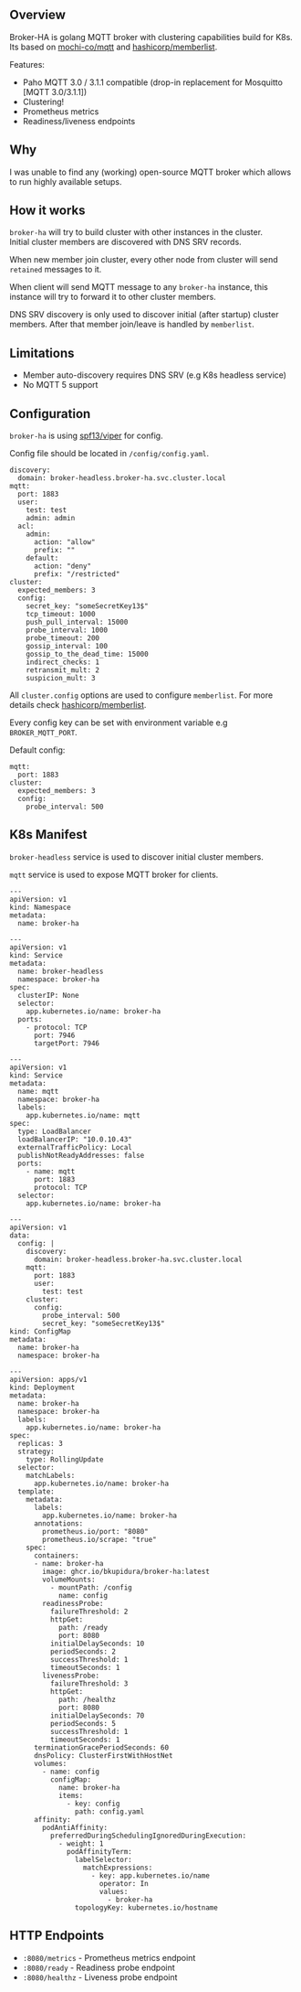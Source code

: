 ## Overview

Broker-HA is golang MQTT broker with clustering capabilities build for K8s.
Its based on [mochi-co/mqtt](https://github.com/mochi-co/mqtt/) and [hashicorp/memberlist](https://github.com/hashicorp/memberlist).

Features:
- Paho MQTT 3.0 / 3.1.1 compatible (drop-in replacement for Mosquitto [MQTT 3.0/3.1.1])
- Clustering!
- Prometheus metrics
- Readiness/liveness endpoints

## Why

I was unable to find any (working) open-source MQTT broker which allows to run highly available setups.

## How it works

`broker-ha` will try to build cluster with other instances in the cluster.  
Initial cluster members are discovered with DNS SRV records.  

When new member join cluster, every other node from cluster will send `retained` messages to it.

When client will send MQTT message to any `broker-ha` instance, this instance will try to forward it to other cluster members.

DNS SRV discovery is only used to discover initial (after startup) cluster members. After that member join/leave is handled by `memberlist`.

## Limitations

- Member auto-discovery requires DNS SRV (e.g K8s headless service)
- No MQTT 5 support


## Configuration

`broker-ha` is using [spf13/viper](https://github.com/spf13/viper) for config.

Config file should be located in `/config/config.yaml`.

```
discovery:
  domain: broker-headless.broker-ha.svc.cluster.local
mqtt:
  port: 1883
  user:
    test: test
    admin: admin
  acl:
    admin:
      action: "allow"
      prefix: ""
    default:
      action: "deny"
      prefix: "/restricted"
cluster:
  expected_members: 3
  config:
    secret_key: "someSecretKey13$"
    tcp_timeout: 1000
    push_pull_interval: 15000
    probe_interval: 1000
    probe_timeout: 200
    gossip_interval: 100
    gossip_to_the_dead_time: 15000
    indirect_checks: 1
    retransmit_mult: 2
    suspicion_mult: 3
```

All `cluster.config` options are used to configure `memberlist`. For more details check [hashicorp/memberlist](https://github.com/hashicorp/memberlist/blob/master/config.go).

Every config key can be set with environment variable e.g `BROKER_MQTT_PORT`.

Default config:

```
mqtt:
  port: 1883
cluster:
  expected_members: 3
  config:
    probe_interval: 500
```

## K8s Manifest

`broker-headless` service is used to discover initial cluster members.

`mqtt` service is used to expose MQTT broker for clients.

```
---
apiVersion: v1
kind: Namespace
metadata:
  name: broker-ha

---
apiVersion: v1
kind: Service
metadata:
  name: broker-headless
  namespace: broker-ha
spec:
  clusterIP: None
  selector:
    app.kubernetes.io/name: broker-ha
  ports:
    - protocol: TCP
      port: 7946
      targetPort: 7946

---
apiVersion: v1
kind: Service
metadata:
  name: mqtt
  namespace: broker-ha
  labels:
    app.kubernetes.io/name: mqtt
spec:
  type: LoadBalancer
  loadBalancerIP: "10.0.10.43"
  externalTrafficPolicy: Local
  publishNotReadyAddresses: false
  ports:
    - name: mqtt
      port: 1883
      protocol: TCP
  selector:
    app.kubernetes.io/name: broker-ha

---
apiVersion: v1
data:
  config: |
    discovery:
      domain: broker-headless.broker-ha.svc.cluster.local
    mqtt:
      port: 1883
      user:
        test: test
    cluster:
      config:
        probe_interval: 500
        secret_key: "someSecretKey13$"
kind: ConfigMap
metadata:
  name: broker-ha
  namespace: broker-ha

---
apiVersion: apps/v1
kind: Deployment
metadata:
  name: broker-ha
  namespace: broker-ha
  labels:
    app.kubernetes.io/name: broker-ha
spec:
  replicas: 3
  strategy:
    type: RollingUpdate
  selector:
    matchLabels:
      app.kubernetes.io/name: broker-ha
  template:
    metadata:
      labels:
        app.kubernetes.io/name: broker-ha
      annotations:
        prometheus.io/port: "8080"
        prometheus.io/scrape: "true"
    spec:
      containers:
      - name: broker-ha
        image: ghcr.io/bkupidura/broker-ha:latest
        volumeMounts:
          - mountPath: /config
            name: config
        readinessProbe:
          failureThreshold: 2
          httpGet:
            path: /ready
            port: 8080
          initialDelaySeconds: 10
          periodSeconds: 2
          successThreshold: 1
          timeoutSeconds: 1
        livenessProbe:
          failureThreshold: 3
          httpGet:
            path: /healthz
            port: 8080
          initialDelaySeconds: 70
          periodSeconds: 5
          successThreshold: 1
          timeoutSeconds: 1
      terminationGracePeriodSeconds: 60
      dnsPolicy: ClusterFirstWithHostNet
      volumes:
        - name: config
          configMap:
            name: broker-ha
            items:
              - key: config
                path: config.yaml
      affinity:
        podAntiAffinity:
          preferredDuringSchedulingIgnoredDuringExecution:
            - weight: 1
              podAffinityTerm:
                labelSelector:
                  matchExpressions:
                    - key: app.kubernetes.io/name
                      operator: In
                      values:
                        - broker-ha
                topologyKey: kubernetes.io/hostname
```

## HTTP Endpoints

- `:8080/metrics` - Prometheus metrics endpoint
- `:8080/ready` - Readiness probe endpoint
- `:8080/healthz` - Liveness probe endpoint
